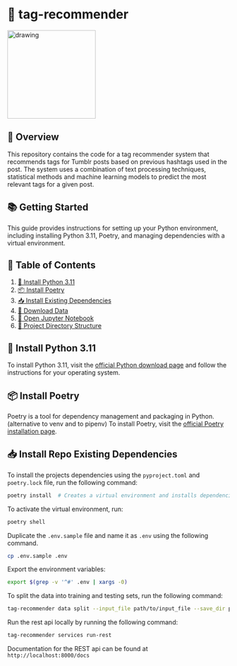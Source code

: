 # 📖 tag-recommender
<img src="https://upload.wikimedia.org/wikipedia/commons/thumb/4/43/Tumblr.svg/1920px-Tumblr.svg.png" alt="drawing" width="200"/>


## 📝 Overview
This repository contains the code for a tag recommender system that recommends tags
for Tumblr posts based on previous hashtags used in the post.
The system uses a combination of text processing techniques, statistical methods and
machine learning models to predict the most relevant tags for a given post.

## 📚 Getting Started

This guide provides instructions for setting up your Python environment,
including installing Python 3.11, Poetry,
and managing dependencies with a virtual environment.


## 📑 Table of Contents
1. [🔧 Install Python 3.11](#-install-python-311)
2. [📦 Install Poetry](#-install-poetry)
3. [📥 Install Existing Dependencies](#-install-existing-dependencies)
4. [🔗 Download Data](#-download-data)
5. [📘 Open Jupyter Notebook](#-open-jupyter-notebook)
6. [📂 Project Directory Structure](#-project-directory-structure)

## 🔧 Install Python 3.11

To install Python 3.11, visit the [official Python download page](https://www.python.org/downloads/release/python-3110/) and follow the instructions for your operating system.

## 📦 Install Poetry
Poetry is a tool for dependency management and packaging in Python.
(alternative to venv and to pipenv)
To install Poetry, visit the [official Poetry installation page](https://python-poetry.org/docs/#installation).

## 📥 Install Repo Existing Dependencies
To install the projects dependencies using the `pyproject.toml` and `poetry.lock` file,
run the following command:

```bash
poetry install  # Creates a virtual environment and installs dependencies
```

To activate the virtual environment, run:
```bash
poetry shell
```

Duplicate the `.env.sample` file and name it as `.env` using the following command.
```bash
cp .env.sample .env
```

Export the environment variables:
```bash
export $(grep -v '^#' .env | xargs -0)
```

To split the data into training and testing sets, run the following command:
```bash
tag-recommender data split --input_file path/to/input_file --save_dir path/to/output_dir
```

Run the rest api locally by running the following command:
```bash
tag-recommender services run-rest
```
Documentation for the REST api can be found at `http://localhost:8000/docs`
